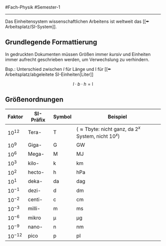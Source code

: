 #Fach-Physik #Semester-1

---

Das Einheitensystem wissenschaftlichen Arbeitens ist weltweit das [[✒ Arbeitsplatz/SI-System]].

## Grundlegende Formattierung

In gedruckten Dokumenten müssen Größen immer *kursiv* und Einheiten immer aufrecht geschrieben werden, um Verwechslung zu verhindern.

Bsp.: Unterschied zwischen $l$ für Länge und $\mathrm{l}$ für [[✒ Arbeitsplatz/abgeleitete SI-Einheiten|Liter]]

$$
l\cdot b\cdot h=\mathrm{l}
$$

## Größenordnungen

| Faktor     | SI-Präfix | Symbol         | Beispiel                                                                     |
| ---------- | --------- | -------------- | ---------------------------------------------------------------------------- |
| $10^{12}$  | Tera-     | $\mathrm{T}$   | ($\approx\mathrm{Tbyte}$: nicht ganz, da $2^x$ System, nicht $10^x$) |
| $10^{9}$   | Giga-     | $\mathrm{G}$   | $\mathrm{GW}$                                                                |
| $10^{6}$   | Mega-     | $\mathrm{M}$   | $\mathrm{MJ}$                                                                |
| $10^{3}$   | kilo-     | $\mathrm{k}$   | $\mathrm{km}$                                                                |
| $10^{2}$   | hecto-    | $\mathrm{h}$   | $\mathrm{hPa}$                                                               |
| $10^{1}$   | deka-     | $\mathrm{da}$  | $\mathrm{dag}$                                                               |
| $10^{-1}$  | dezi-     | $\mathrm{d}$   | $\mathrm{dm}$                                                                |
| $10^{-2}$  | centi-    | $\mathrm{c}$   | $\mathrm{cm}$                                                                |
| $10^{-3}$  | milli-    | $\mathrm{m}$   | $\mathrm{ms}$                                                                |
| $10^{-6}$  | mikro     | $\mathrm{\mu}$ | $\mathrm{\mu g}$                                                             |
| $10^{-9}$  | nano-     | $\mathrm{n}$   | $\mathrm{nm}$                                                                |
| $10^{-12}$ | pico      | $\mathrm{p}$   | $\mathrm{pl}$                                                                |

